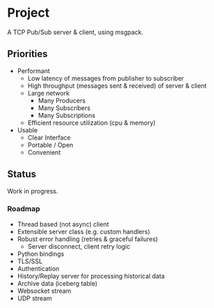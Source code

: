 # Project

A TCP Pub/Sub server & client, using msgpack.

## Priorities

- Performant
    - Low latency of messages from publisher to subscriber
    - High throughput (messages sent & received) of server & client
    - Large network
        - Many Producers
        - Many Subscribers
        - Many Subscriptions
    - Efficient resource utilization (cpu & memory)
- Usable
    - Clear Interface
    - Portable / Open
    - Convenient
## Status

Work in progress.

### Roadmap

- Thread based (not async) client
- Extensible server class (e.g. custom handlers)
- Robust error handling (retries & graceful failures)
    - Server disconnect, client retry logic
- Python bindings
- TLS/SSL
- Authentication
- History/Replay server for processing historical data
- Archive data (iceberg table)
- Websocket stream
- UDP stream
